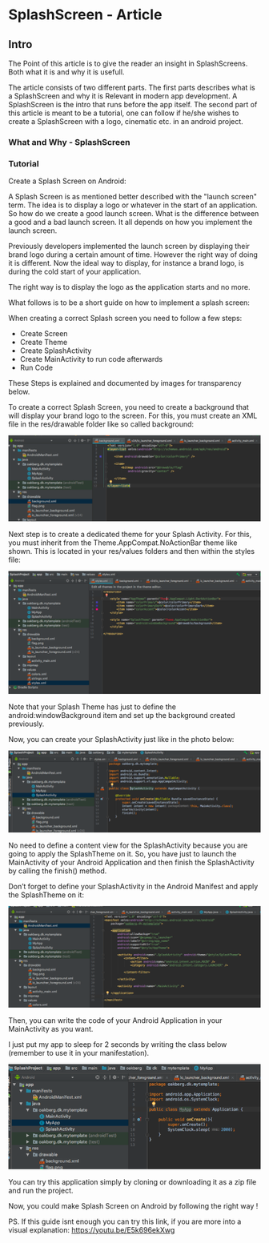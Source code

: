 # SplashScreen - Article

## Intro

The Point of this article is to give the reader an insight in SplashScreens. Both what it is and why it is usefull.

The article consists of two different parts.
The first parts describes what is a SplashScreen and why it is Relevant in modern app development. A SplashScreen is the intro that runs before the app itself.
The second part of this article is meant to be a tutorial, one can follow if he/she wishes to create a SplashScreen with a logo, cinematic etc. in an android project.

### What and Why - SplashScreen

### Tutorial

Create a Splash Screen on Android:

A Splash Screen is as mentioned better described with the "launch screen" term. The idea is to display a logo or whatever in the start of an application. So how do we create a good launch screen. What is the difference between a good and a bad launch screen. 
It all depends on how you implement the launch screen.

Previously developers implemented the launch screen by displaying their brand logo during a certain amount of time. 
However the right way of doing it is different. Now the ideal way to display, for instance a brand logo, is during the cold start of your application.

The right way is to display the logo as the application starts and no more.

What follows is to be a short guide on how to implement a splash screen:

When creating a correct Splash screen you need to follow a few steps:
  - Create Screen
  - Create Theme
  - Create SplashActivity
  - Create MainActivity to run code afterwards
  - Run Code
  
These Steps is explained and documented by images for transparency below.

To create a correct Splash Screen, you need to create a background that will display your brand logo to the screen. For this, you must create an XML file in the res/drawable folder like so called background:

![alt text](https://github.com/J-Egeberg/SplashScreen/blob/master/Pictures/1.png)

Next step is to create a dedicated theme for your Splash Activity. For this, you must inherit from the Theme.AppCompat.NoActionBar theme like shown. This is located in your res/values folders and then within the styles file:

![alt text](https://github.com/J-Egeberg/SplashScreen/blob/master/Pictures/2.png)

Note that your Splash Theme has just to define the android:windowBackground item and set up the background created previously.

Now, you can create your SplashActivity just like in the photo below:

![alt text](https://github.com/J-Egeberg/SplashScreen/blob/master/Pictures/3.png)

No need to define a content view for the SplashActivity because you are going to apply the SplashTheme on it. So, you have just to launch the MainActivity of your Android Application and then finish the SplashActivity by calling the finish() method.

Don’t forget to define your SplashActivity in the Android Manifest and apply the SplashTheme on it:

![alt text](https://github.com/J-Egeberg/SplashScreen/blob/master/Pictures/4.png)

Then, you can write the code of your Android Application in your MainActivity as you want.

I just put my app to sleep for 2 seconds by writing the class below (remember to use it in your manifestation).

![alt text](https://github.com/J-Egeberg/SplashScreen/blob/master/Pictures/5.png)

You can try this application simply by cloning or downloading it as a zip file and run the project.

Now, you could make Splash Screen on Android by following the right way !

PS. If this guide isnt enough you can try this link, 
if you are more into a visual explanation: https://youtu.be/E5k696ekXwg 
